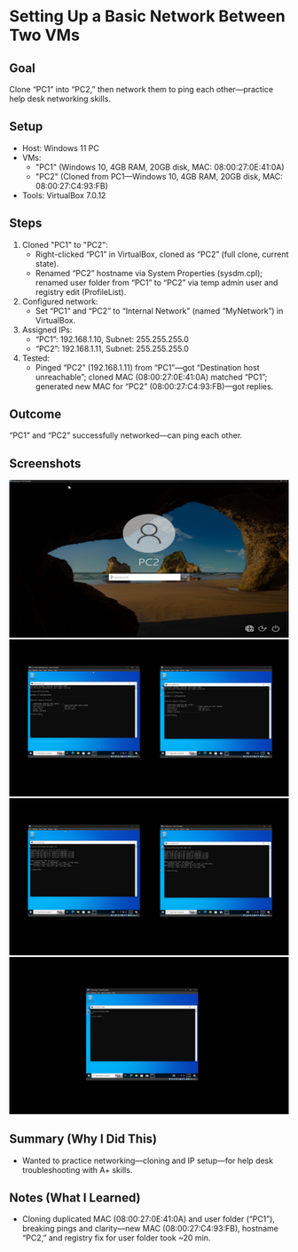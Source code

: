 # Setting Up a Basic Network Between Two VMs

## Goal
Clone “PC1” into “PC2,” then network them to ping each other—practice help desk networking skills.

## Setup
- Host: Windows 11 PC
- VMs:
  - "PC1" (Windows 10, 4GB RAM, 20GB disk, MAC: 08:00:27:0E:41:0A)
  - "PC2" (Cloned from PC1—Windows 10, 4GB RAM, 20GB disk, MAC: 08:00:27:C4:93:FB)
- Tools: VirtualBox 7.0.12

## Steps
1. Cloned "PC1" to "PC2":
   - Right-clicked “PC1” in VirtualBox, cloned as “PC2” (full clone, current state).
   - Renamed “PC2” hostname via System Properties (sysdm.cpl); renamed user folder from “PC1” to “PC2” via temp admin user and registry edit (ProfileList).
2. Configured network:
   - Set “PC1” and “PC2” to “Internal Network” (named “MyNetwork”) in VirtualBox.
3. Assigned IPs:
   - “PC1”: 192.168.1.10, Subnet: 255.255.255.0
   - “PC2”: 192.168.1.11, Subnet: 255.255.255.0
4. Tested:
   - Pinged “PC2” (192.168.1.11) from “PC1”—got “Destination host unreachable”; cloned MAC (08:00:27:0E:41:0A) matched “PC1”; generated new MAC for “PC2” (08:00:27:C4:93:FB)—got replies.

## Outcome
“PC1” and “PC2” successfully networked—can ping each other.

## Screenshots
 ![PC2 Desktop](https://github.com/StandardBrian/IT-Projects/blob/images/pc2-desktop.png)
 ![PC1 IP Config](https://github.com/StandardBrian/IT-Projects/blob/images/ipconfig.png)
 ![Ping Success](https://github.com/StandardBrian/IT-Projects/blob/images/ping-success.png)
 ![PC2 Hostname](https://github.com/StandardBrian/IT-Projects/blob/images/pc2-hostname.png)

## Summary (Why I Did This)
- Wanted to practice networking—cloning and IP setup—for help desk troubleshooting with A+ skills.

## Notes (What I Learned)
- Cloning duplicated MAC (08:00:27:0E:41:0A) and user folder (“PC1”), breaking pings and clarity—new MAC (08:00:27:C4:93:FB), hostname “PC2,” and registry fix for user folder took ~20 min.
